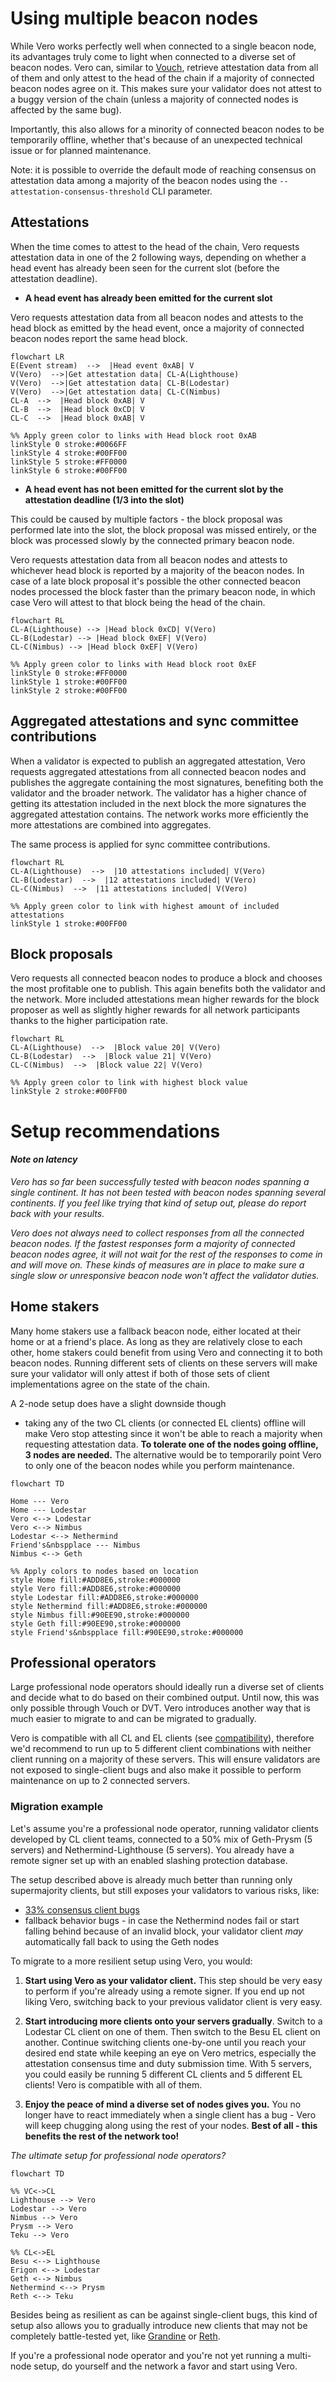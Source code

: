 # Using multiple beacon nodes

While Vero works perfectly well when connected to
a single beacon node, its advantages truly come to
light when connected to a diverse set of beacon nodes.
Vero can, similar to [Vouch](https://github.com/attestantio/vouch),
retrieve attestation data from all of them and only
attest to the head of the chain if a majority of
connected beacon nodes agree on it. This makes
sure your validator does not attest to a buggy
version of the chain (unless a majority of connected
nodes is affected by the same bug).

Importantly, this also allows for a minority of connected
beacon nodes to be temporarily offline, whether that's
because of an unexpected technical issue or for planned
maintenance.

Note: it is possible to override the default mode of
reaching consensus on attestation data among a majority
of the beacon nodes using the
`--attestation-consensus-threshold` CLI parameter.

## Attestations

When the time comes to attest to the head of the chain,
Vero requests attestation data in one of the 2 following
ways, depending on whether a head event has already been
seen for the current slot (before the attestation deadline).

- **A head event has already been emitted for the current slot**

Vero requests attestation data from all beacon nodes
and attests to the head block as emitted by the head
event, once a majority of connected beacon nodes
report the same head block.

```mermaid
flowchart LR
E(Event stream)  -->  |Head event 0xAB| V
V(Vero)  -->|Get attestation data| CL-A(Lighthouse)
V(Vero)  -->|Get attestation data| CL-B(Lodestar)
V(Vero)  -->|Get attestation data| CL-C(Nimbus)
CL-A  -->  |Head block 0xAB| V
CL-B  -->  |Head block 0xCD| V
CL-C  -->  |Head block 0xAB| V

%% Apply green color to links with Head block root 0xAB
linkStyle 0 stroke:#0066FF
linkStyle 4 stroke:#00FF00
linkStyle 5 stroke:#FF0000
linkStyle 6 stroke:#00FF00
```

- **A head event has not been emitted for the
current slot by the attestation deadline
(1/3 into the slot)**

This could be caused by multiple factors - the block
proposal was performed late into the slot, the block
proposal was missed entirely, or the block was processed
slowly by the connected primary beacon node.

Vero requests attestation data from all beacon nodes
and attests to whichever head block is reported by
a majority of the beacon nodes. In case of a late
block proposal it's possible the other connected
beacon nodes processed the block faster than the
primary beacon node, in which case Vero will attest
to that block being the head of the chain.

```mermaid
flowchart RL
CL-A(Lighthouse) --> |Head block 0xCD| V(Vero)
CL-B(Lodestar) --> |Head block 0xEF| V(Vero)
CL-C(Nimbus) --> |Head block 0xEF| V(Vero)

%% Apply green color to links with Head block root 0xEF
linkStyle 0 stroke:#FF0000
linkStyle 1 stroke:#00FF00
linkStyle 2 stroke:#00FF00
```

## Aggregated attestations and sync committee contributions

When a validator is expected to publish an aggregated
attestation, Vero requests aggregated attestations
from all connected beacon nodes and publishes the
aggregate containing the most signatures, benefiting
both the validator and the broader network.
The validator has a higher chance of getting its
attestation included in the next block the more
signatures the aggregated attestation contains.
The network works more efficiently the more attestations
are combined into aggregates.

The same process is applied for sync committee contributions.

```mermaid
flowchart RL
CL-A(Lighthouse)  -->  |10 attestations included| V(Vero)
CL-B(Lodestar)  -->  |12 attestations included| V(Vero)
CL-C(Nimbus)  -->  |11 attestations included| V(Vero)

%% Apply green color to link with highest amount of included attestations
linkStyle 1 stroke:#00FF00
```

## Block proposals

Vero requests all connected beacon nodes to produce
a block and chooses the most profitable one to publish.
This again benefits both the validator and the network.
More included attestations mean higher rewards for
the block proposer as well as slightly higher rewards
for all network participants thanks to the higher
participation rate.

```mermaid
flowchart RL
CL-A(Lighthouse)  -->  |Block value 20| V(Vero)
CL-B(Lodestar)  -->  |Block value 21| V(Vero)
CL-C(Nimbus)  -->  |Block value 22| V(Vero)

%% Apply green color to link with highest block value
linkStyle 2 stroke:#00FF00
```

# Setup recommendations

#### *Note on latency*

*Vero has so far been successfully tested with
beacon nodes spanning a single continent. It has
not been tested with beacon nodes spanning several
continents. If you feel like trying that kind of
setup out, please do report back with your results.*

*Vero does not always need to collect responses
from all the connected beacon nodes. If the
fastest responses form a majority of connected
beacon nodes agree, it will not wait for the rest
of the responses to come in and will move on.
These kinds of measures are in place to make sure
a single slow or unresponsive beacon node won't
affect the validator duties.*

## Home stakers

Many home stakers use a fallback beacon node, either
located at their home or at a friend's place. As long
as they are relatively close to each other, home
stakers could benefit from using Vero and connecting
it to both beacon nodes. Running different sets of
clients on these servers will make sure your validator
will only attest if both of those sets of client
implementations agree on the state of the chain.

A 2-node setup does have a slight downside though
- taking any of the two CL clients (or connected
EL clients) offline will make Vero stop attesting
since it won't be able to reach a majority when
requesting attestation data. **To tolerate one
of the nodes going offline, 3 nodes are needed.**
The alternative would be to temporarily point Vero
to only one of the beacon nodes while you perform maintenance.

```mermaid
flowchart TD

Home --- Vero
Home --- Lodestar
Vero <--> Lodestar
Vero <--> Nimbus
Lodestar <--> Nethermind
Friend's&nbspplace --- Nimbus
Nimbus <--> Geth

%% Apply colors to nodes based on location
style Home fill:#ADD8E6,stroke:#000000
style Vero fill:#ADD8E6,stroke:#000000
style Lodestar fill:#ADD8E6,stroke:#000000
style Nethermind fill:#ADD8E6,stroke:#000000
style Nimbus fill:#90EE90,stroke:#000000
style Geth fill:#90EE90,stroke:#000000
style Friend's&nbspplace fill:#90EE90,stroke:#000000
```

## Professional operators

Large professional node operators should ideally run
a diverse set of clients and decide what to do based
on their combined output. Until now, this was only
possible through Vouch or DVT. Vero introduces another
way that is much easier to migrate to and can be
migrated to gradually.

Vero is compatible with all CL and EL clients
(see [compatibility](./compatibility.md)),
therefore we'd recommend to run up to 5 different
client combinations with neither client running on
a majority of these servers. This will ensure validators
are not exposed to single-client bugs and also make it
possible to perform maintenance on up to 2 connected
servers.

### Migration example

Let's assume you're a professional node operator, running validator
clients developed by CL client teams, connected to a 50% mix of
Geth-Prysm (5 servers) and Nethermind-Lighthouse (5 servers).
You already have a remote signer set up with an enabled slashing
protection database.

The setup described above is already much better than running only
supermajority clients, but still exposes your validators to various
risks, like:

- [33% consensus client bugs](https://x.com/potuz_eth/status/1768418899111113125)
- fallback behavior bugs - in case the Nethermind nodes
  fail or start falling behind because of an invalid block,
  your validator client *may* automatically fall back to using
  the Geth nodes

To migrate to a more resilient setup using Vero, you would:

1. **Start using Vero as your validator client.** This step
should be very easy to perform if you're already using a remote signer.
If you end up not liking Vero, switching back to your previous
validator client is very easy.

2. **Start introducing more clients onto your servers gradually**.
Switch to a Lodestar CL client on one of them. Then switch to the
Besu EL client on another. Continue switching clients one-by-one until
you reach your desired end state while keeping an eye on Vero metrics,
especially the attestation consensus time and duty submission time.
With 5 servers, you could easily be running 5 different CL clients
and 5 different EL clients! Vero is compatible with all of them.

3. **Enjoy the peace of mind a diverse set of nodes gives you.** You
no longer have to react immediately when a single client has
a bug - Vero will keep chugging along using the rest of your nodes.
**Best of all - this benefits the rest of the network too!**

*The ultimate setup for professional node operators?*

```mermaid
flowchart TD

%% VC<->CL
Lighthouse --> Vero
Lodestar --> Vero
Nimbus --> Vero
Prysm --> Vero
Teku --> Vero

%% CL<->EL
Besu <--> Lighthouse
Erigon <--> Lodestar
Geth <--> Nimbus
Nethermind <--> Prysm
Reth <--> Teku
```

Besides being as resilient as can be against single-client bugs,
this kind of setup also allows you to gradually introduce new
clients that may not be completely battle-tested yet, like
[Grandine](https://github.com/grandinetech/grandine) or
[Reth](https://github.com/paradigmxyz/reth).

If you're a professional node operator and you're not yet
running a multi-node setup, do yourself and the network a favor
and start using Vero.
